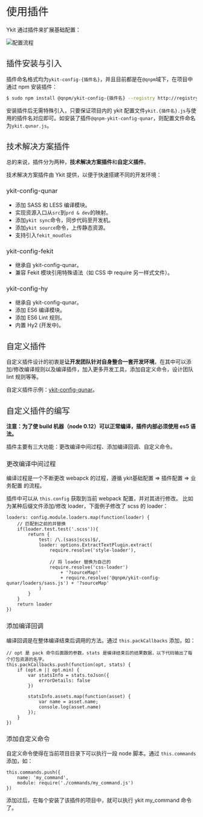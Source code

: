 <h1 style="font-weight: normal"> 使用插件 </h1>

Ykit 通过插件来扩展基础配置：

![配置流程](http://ww2.sinaimg.cn/large/6af705b8gw1f8w9jkb8ffj20q308rmxr.jpg)

<h2 style="font-weight: normal"> 插件安装与引入 </h2>

插件命名格式均为`ykit-config-{插件名}`，并且目前都是在`@qnpm`域下，在项目中通过 npm 安装插件：

```bash
$ sudo npm install @qnpm/ykit-config-{插件名} --registry http://registry.npm.corp.qunar.com/
```

安装插件后无需特殊引入，只要保证项目内的 ykit 配置文件`ykit.{插件名}.js`与使用的插件名对应即可。如安装了插件`@qnpm-ykit-config-qunar`，则配置文件命名为`ykit.qunar.js`。

<h2 style="font-weight: normal"> 技术解决方案插件 </h2>

总的来说，插件分为两种，**技术解决方案插件**和**自定义插件**。

技术解决方案插件由 Ykit 提供，以便于快速搭建不同的开发环境：

<h3 style="font-weight: normal"> ykit-config-qunar </h3>

- 添加 SASS 和 LESS 编译模块。
- 实现资源入口从`src`到`prd & dev`的映射。
- 添加`ykit sync`命令，同步代码至开发机。
- 添加`ykit source`命令，上传静态资源。
- 支持引入`fekit_moudles`

<h3 style="font-weight: normal"> ykit-config-fekit </h3>

- 继承自 ykit-config-qunar。
- 兼容 Fekit 模块引用特殊语法（如 CSS 中 require 另一样式文件）。

<h3 style="font-weight: normal"> ykit-config-hy </h3>

- 继承自 ykit-config-qunar。
- 添加 ES6 编译模块。
- 添加 ES6 Lint 规则。
- 内置 Hy2 (开发中)。

<h2 style="font-weight: normal"> 自定义插件 </h2>

自定义插件设计的初衷是**让开发团队针对自身整合一套开发环境**，在其中可以添加/修改编译规则以及编译插件，加入更多开发工具，添加自定义命令，设计团队 lint 规则等等。

自定义插件示例：[ykit-config-qunar][1]。

<h2 style="font-weight: normal"> 自定义插件的编写 </h2>

**注意：为了使 build 机器（node 0.12）可以正常编译，插件内部必须使用 es5 语法。**

插件主要有三大功能：更改编译中间过程、添加编译回调、自定义命令。

<h3 style="font-weight: normal"> 更改编译中间过程 </h3>

编译过程是一个不断更改 webapck 的过程，遵循 ykit基础配置 => 插件配置 => 业务配置 的流程。

插件中可以从 `this.config` 获取到当前 webpack 配置，并对其进行修改。
比如为某种后缀文件添加/修改 loader，下面例子修改了 scss 的 loader：

```
loaders: config.module.loaders.map(function(loader) {
    // 匹配到之前的并替换
    if(loader.test.test('.scss')){
        return {
            test: /\.(sass|scss)$/,
            loader: options.ExtractTextPlugin.extract(
                require.resolve('style-loader'),

                // 将 loader 替换为自己的
                require.resolve('css-loader')
                    + '?sourceMap!'
                    + require.resolve('@qnpm/ykit-config-qunar/loaders/sass.js') + '?sourceMap'
            )
        }
    }
    return loader
})
```

<h3 style="font-weight: normal"> 添加编译回调 </h3>

编译回调是在整体编译结束后调用的方法。通过 `this.packCallbacks` 添加，如：

```
// opt 是 pack 命令后面跟的参数，stats 是编译结束后的结果数据，以下代码输出了每个打包资源的名字。
this.packCallbacks.push(function(opt, stats) {
    if (opt.m || opt.min) {
        var statsInfo = stats.toJson({
            errorDetails: false
        })

        statsInfo.assets.map(function(asset) {
            var name = asset.name;
            console.log(asset.name)
        });
    }
})
```

<h3 style="font-weight: normal"> 添加自定义命令 </h3>

自定义命令使得在当前项目目录下可以执行一段 node 脚本。通过 `this.commands` 添加，如：

```
this.commands.push({
    name: 'my_command',
    module: require('./commands/my_command.js')
})
```

添加过后，在每个安装了该插件的项目中，就可以执行 ykit my_command 命令了。

[1]: http://gitlab.corp.qunar.com/mfe/ykit-config-qunar
